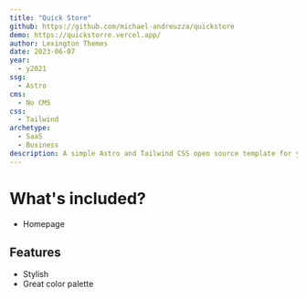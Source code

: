 ```yaml
---
title: "Quick Store"
github: https://github.com/michael-andreuzza/quickstore
demo: https://quickstorre.vercel.app/
author: Lexington Themes
date: 2023-06-07
year:
  - y2021
ssg:
  - Astro
cms:
  - No CMS
css:
  - Tailwind
archetype:
  - SaaS
  - Business
description: A simple Astro and Tailwind CSS open source template for your store. Embed products from services like Gumroad or Lemonsqueezy.
---
```


# What's included?
- Homepage

## Features
- Stylish
- Great color palette

